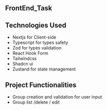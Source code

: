 ## FrontEnd_Task

## Technologies Used
- Nextjs for Client-side
- Typescript for types safety
-  Zod for types validation
-  React Hook Form
-  Tailwindcss
-  Shadcn ui
-  Zustand for state management

## Project Functionalities
- Group creation and validation for user input
- Group list /delete / edit
